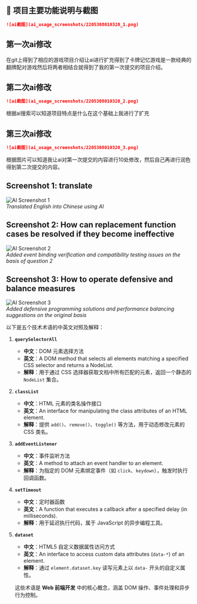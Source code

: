 
## 📮 项目主要功能说明与截图

```markdown
![ai截图](ai_usage_screenshots/2205308010320_1.png)
```
## 第一次ai修改
在git上得到了相应的游戏项目介绍让ai进行扩充得到了卡牌记忆游戏是一款经典的翻牌配对游戏然后将两者相结合就得到了我的第一次提交的项目介绍。

## 第二次ai修改
```markdown
![ai截图](ai_usage_screenshots/2205308010320_2.png)
```
根据ai搜索可以知道项目特点是什么在这个基础上我进行了扩充

## 第三次ai修改
```markdown
![ai截图](ai_usage_screenshots/2205308010320_3.png)
```
根据图片可以知道我让ai对第一次提交的内容进行10处修改，然后自己再进行润色得到第二次提交的内容。

<!-- by qinhaixia  -->

## Screenshot 1:  translate
![AI Screenshot 1](ai_usage_screenshots/2205308010311_1.png)  
*Translated English into Chinese using AI*

## Screenshot 2:  How can replacement function cases be resolved if they become ineffective
![AI Screenshot 2](ai_usage_screenshots/2205308010311_2.png)  
*Added event binding verification and compatibility testing issues on the basis of question 2*

## Screenshot 3: How to operate defensive and balance measures  
![AI Screenshot 3](ai_usage_screenshots/2205308010311_3.png)  
*Added defensive programming solutions and performance balancing suggestions on the original basis*

<!--by zhouxian-->

以下是五个技术术语的中英文对照及解释：  

1. **`querySelectorAll`**  
   - **中文**：DOM 元素选择方法  
   - **英文**：A DOM method that selects all elements matching a specified CSS selector and returns a NodeList.  
   - **解释**：用于通过 CSS 选择器获取文档中所有匹配的元素，返回一个静态的 `NodeList` 集合。  

2. **`classList`**  
   - **中文**：HTML 元素的类名操作接口  
   - **英文**：An interface for manipulating the class attributes of an HTML element.  
   - **解释**：提供 `add()`、`remove()`、`toggle()` 等方法，用于动态修改元素的 CSS 类名。  

3. **`addEventListener`**  
   - **中文**：事件监听方法  
   - **英文**：A method to attach an event handler to an element.  
   - **解释**：为指定的 DOM 元素绑定事件（如 `click`、`keydown`），触发时执行回调函数。  

4. **`setTimeout`**  
   - **中文**：定时器函数  
   - **英文**：A function that executes a callback after a specified delay (in milliseconds).  
   - **解释**：用于延迟执行代码，属于 JavaScript 的异步编程工具。  

5. **`dataset`**  
   - **中文**：HTML5 自定义数据属性访问方式  
   - **英文**：An interface to access custom data attributes (`data-*`) of an element.  
   - **解释**：通过 `element.dataset.key` 读写元素上以 `data-` 开头的自定义属性。  
   
   这些术语是 **Web 前端开发** 中的核心概念，涵盖 DOM 操作、事件处理和异步行为控制。

